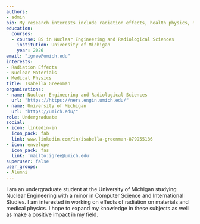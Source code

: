 ```yaml
---
authors:
- admin
bio: My research interests include radiation effects, health physics, materials.
education:
  courses:
  - course: BS in Nuclear Engineering and Radiological Sciences
    institution: University of Michigan
    year: 2026
email: "igree@umich.edu"
interests:
- Radiation Effects
- Nuclear Materials
- Medical Physics
title: Isabella Greenman
organizations:
- name: Nuclear Engineering and Radiological Sciences
  url: "https://https://ners.engin.umich.edu/"
- name: University of Michigan
  url: "https://umich.edu/"
role: Undergraduate
social:
- icon: linkedin-in
  icon_pack: fab
  link: www.linkedin.com/in/isabella-greenman-879955186
- icon: envelope
  icon_pack: fas
  link: 'mailto:igree@umich.edu'
superuser: false
user_groups:
- Alumni
---
```


I am an undergraduate student at the University of Michigan studying Nuclear Engineering with a minor in Computer Science and International Studies. I am interested in working on effects of radiation on materials and medical physics. I hope to expand my knowledge in these subjects as well as make a positive impact in my field.